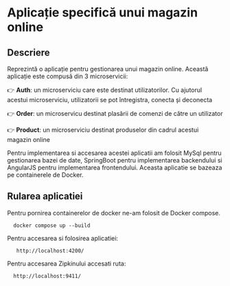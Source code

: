 # Aplicație specifică unui magazin online 

## Descriere

Reprezintă o aplicație pentru gestionarea unui magazin online. Această aplicație este compusă din 3 microservicii:


:point_right: **Auth**: un microserviciu care este destinat utilizatorilor. Cu ajutorul acestui microserviciu, utilizatorii se pot întregistra, conecta și deconecta

:point_right: **Order**: un microservicu destinat plasării de comenzi de către un utilizator

:point_right: **Product**: un microserviciu destinat produselor din cadrul acestui magazin online

Pentru implementarea si accesarea acestei aplicatii am folosit MySql pentru gestionarea bazei de date, SpringBoot pentru implementarea backendului si AngularJS pentru implementarea frontendului. Aceasta aplicatie se bazeaza pe containerele de Docker.


## Rularea aplicatiei

Pentru pornirea containerelor de docker ne-am folosit de Docker compose. 

```
  docker compose up --build
```

Pentru accesarea si folosirea aplicatiei:
```
   http://localhost:4200/
```


Pentru accesarea Zipkinului accesati ruta:

```
  http://localhost:9411/
```
